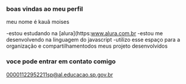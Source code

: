 ### boas vindas ao meu perfil

meu nome é kauã moises

-estou estudando na [alura](https:www.alura.com.br
-estou me desenvolvendo na linguagem do javascript
-utilizo esse espaço para a organização e compartilhamentodos meus projeto desenvolvidos

### voce pode entrar em contato comigo
00001122952211sp@al.educacao.sp.gov.br
